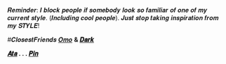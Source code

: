 𝑹𝒆𝒎𝒊𝒏𝒅𝒆𝒓: 𝑰 𝒃𝒍𝒐𝒄𝒌 𝒑𝒆𝒐𝒑𝒍𝒆 𝒊𝒇 𝒔𝒐𝒎𝒆𝒃𝒐𝒅𝒚 𝒍𝒐𝒐𝒌 𝒔𝒐 𝒇𝒂𝒎𝒊𝒍𝒊𝒂𝒓 𝒐𝒇 𝒐𝒏𝒆 𝒐𝒇 𝒎𝒚 𝒄𝒖𝒓𝒓𝒆𝒏𝒕 𝒔𝒕𝒚𝒍𝒆. (𝑰𝒏𝒄𝒍𝒖𝒅𝒊𝒏𝒈 𝒄𝒐𝒐𝒍 𝒑𝒆𝒐𝒑𝒍𝒆). 𝑱𝒖𝒔𝒕 𝒔𝒕𝒐𝒑 𝒕𝒂𝒌𝒊𝒏𝒈 𝒊𝒏𝒔𝒑𝒊𝒓𝒂𝒕𝒊𝒐𝒏 𝒇𝒓𝒐𝒎 𝒎𝒚 𝑺𝑻𝒀𝑳𝑬!

#𝑪𝒍𝒐𝒔𝒆𝒔𝒕𝑭𝒓𝒊𝒆𝒏𝒅𝒔 
[𝑶𝒎𝒐](https://github.com/omor0s) <b/> & <b/> [𝑫𝒂𝒓𝒌](https://github.com/Dr-IsamiYuri)

<b/>[𝑨𝒕𝒂](https://coldblood-ed.atabook.org) . . .
          <b/>[𝑷𝒊𝒏](https://pin.it/1x5n6R8Ce)


